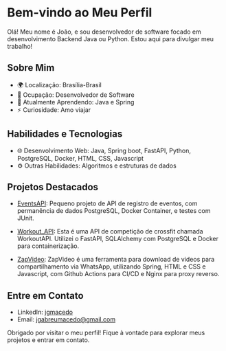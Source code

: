 # Bem-vindo ao Meu Perfil

Olá! Meu nome é João, e sou desenvolvedor de software focado em desenvolvimento Backend Java ou Python. Estou aqui para divulgar meu trabalho!

## Sobre Mim

- 🌍 Localização: Brasília-Brasil
- 💼 Ocupação: Desenvolvedor de Software
- 🌱 Atualmente Aprendendo: Java e Spring
- ⚡ Curiosidade: Amo viajar

## Habilidades e Tecnologias

- 🌐 Desenvolvimento Web: Java, Spring boot, FastAPI, Python, PostgreSQL, Docker, HTML, CSS, Javascript
- ⚙️ Outras Habilidades: Algoritmos e estruturas de dados

## Projetos Destacados

- [EventsAPI](https://github.com/jgmacedo/EventsAPI): Pequeno projeto de API de registro de eventos, com permanência de dados PostgreSQL, Docker Container, e testes com JUnit.
- [Workout_API](https://github.com/jgmacedo/Workout_API): Esta é uma API de competição de crossfit chamada WorkoutAPI. Utilizei o FastAPI, SQLAlchemy com PostgreSQL e Docker para containerização.

- [ZapVideo](https://github.com/jgmacedo/ZapVideo): ZapVideo é uma ferramenta para download de videos para compartilhamento via WhatsApp, utilizando Spring, HTML e CSS e Javascript, com Github Actions para CI/CD e Nginx para proxy reverso.
  

## Entre em Contato

- LinkedIn: [jgmacedo](https://www.linkedin.com/in/jgmacedo/)
- Email: jgabreumacedo@gmail.com


Obrigado por visitar o meu perfil! Fique à vontade para explorar meus projetos e entrar em contato.

